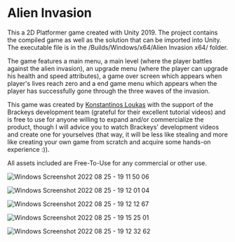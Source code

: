 # Alien Invasion

This a 2D Platformer game created with Unity 2019. The project contains the compiled game as well as the solution that
can be imported into Unity. The executable file is in the /Builds/Windows/x64/Alien Invasion x64/ folder.

The game features a main menu, a main level (where the player battles against the alien invasion), an upgrade menu (where the player
can upgrade his health and speed attributes), a game over screen which appears when player's lives reach zero and a end game menu which appears 
when the player has successfully gone through the three waves of the invasion.

This game was created by [Konstantinos Loukas](https://github.com/KostasLoukas) with the support of the Brackeys development team
(grateful for their excellent tutorial videos) and is free to use for anyone willing to expand and/or commercialize the product, 
though I will advice you to watch Brackeys' development videos and create one for yourselves (that way, it will be less like stealing
 and more like creating your own game from scratch and acquire some hands-on experience :)).

All assets included are Free-To-Use for any commercial or other use.

![Windows Screenshot 2022 08 25 - 19 11 50 06](https://user-images.githubusercontent.com/105225491/186716496-fe7428aa-67d2-4890-bec6-0557b2037319.png)


![Windows Screenshot 2022 08 25 - 19 12 01 04](https://user-images.githubusercontent.com/105225491/186716562-4c95377e-51b3-4dcc-9d0b-e1572f887b74.png)


![Windows Screenshot 2022 08 25 - 19 12 12 67](https://user-images.githubusercontent.com/105225491/186716629-042a8bb1-1339-4922-8e1e-2949087e54a9.png)


![Windows Screenshot 2022 08 25 - 19 15 25 01](https://user-images.githubusercontent.com/105225491/186716975-433f6627-7694-44eb-bf5b-f37f642ac66a.png)


![Windows Screenshot 2022 08 25 - 19 12 32 62](https://user-images.githubusercontent.com/105225491/186716999-f13774fa-5eac-4b42-aa86-4dbdbed37860.png)

